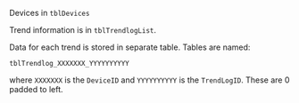 Devices in `tblDevices`

Trend information is in `tblTrendlogList`.

Data for each trend is stored in separate table. Tables are named:

`tblTrendlog_XXXXXXX_YYYYYYYYYY`

where `XXXXXXX` is the `DeviceID` and `YYYYYYYYYY` is the `TrendLogID`. These are 0 padded to left.
